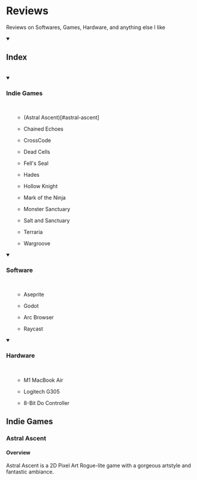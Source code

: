 # Reviews
Reviews on Softwares, Games, Hardware, and anything else I like

<details open>
<summary><h2>Index</h2></summary>
<br>

<details open>
<summary><h3>Indie Games</h3></summary>
<br>
<ul>

- (Astral Ascent)[#astral-ascent]

- Chained Echoes

- CrossCode

- Dead Cells

- Fell's Seal

- Hades

- Hollow Knight

- Mark of the Ninja

- Monster Sanctuary

- Salt and Sanctuary

- Terraria

- Wargroove
</ul>

</details>

<details open>
<summary><h3>Software</h3></summary>
<br>
<ul>

- Aseprite

- Godot

- Arc Browser

- Raycast
</ul>

</details>

<details open>
<summary><h3>Hardware</h3></summary>
<br>
<ul>

- M1 MacBook Air

- Logitech G305

- 8-Bit Do Controller
</ul>

</details>


</details>

## Indie Games

### Astral Ascent

#### Overview

Astral Ascent is a 2D Pixel Art Rogue-lite game with a gorgeous artstyle and fantastic ambiance.
  
   


